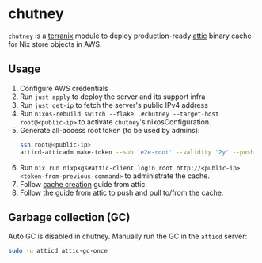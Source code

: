 # chutney

`chutney` is a [terranix](https://terranix.org/) module to deploy production-ready [attic](https://docs.attic.rs/) binary cache for Nix store objects in AWS.

## Usage

1. Configure AWS credentials
1. Run `just apply` to deploy the server and its support infra
1. Run `just get-ip` to fetch the server's public IPv4 address
1. Run `nixos-rebuild switch --flake .#chutney --target-host root@<public-ip>` to activate `chutney`'s nixosConfiguration.
1. Generate all-access root token (to be used by admins):
    ```sh
    ssh root@<public-ip>
    atticd-atticadm make-token --sub 'e2e-root' --validity '2y' --push '*' --pull '*' --delete '*' --create-cache '*' --destroy-cache '*' --configure-cache '*' --configure-cache-retention '*'
    ```
1. Run `nix run nixpkgs#attic-client login root http://<public-ip> <token-from-previous-command>` to administrate the cache.
1. Follow [cache creation](https://docs.attic.rs/tutorial.html#cache-creation) guide from attic.
1. Follow the guide from attic to [push](https://docs.attic.rs/tutorial.html#pushing) and [pull](https://docs.attic.rs/tutorial.html#pulling) to/from the cache.

## Garbage collection (GC)

Auto GC is disabled in chutney. Manually run the GC in the `atticd` server:

```sh
sudo -u atticd attic-gc-once
```

